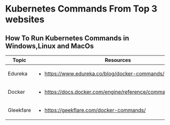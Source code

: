 # Kubernetes Commands From Top 3 websites
## How To Run Kubernetes  Commands in Windows,Linux and MacOs  
Topic | Resources
--- | --- 
Edureka | <ul><li> https://www.edureka.co/blog/docker-commands/</li></ul> 
Docker | <ul> <li>https://docs.docker.com/engine/reference/commandline/docker/ </li> </ul>
Gleekfare | <ul> <li> https://geekflare.com/docker-commands/</li> </ul>